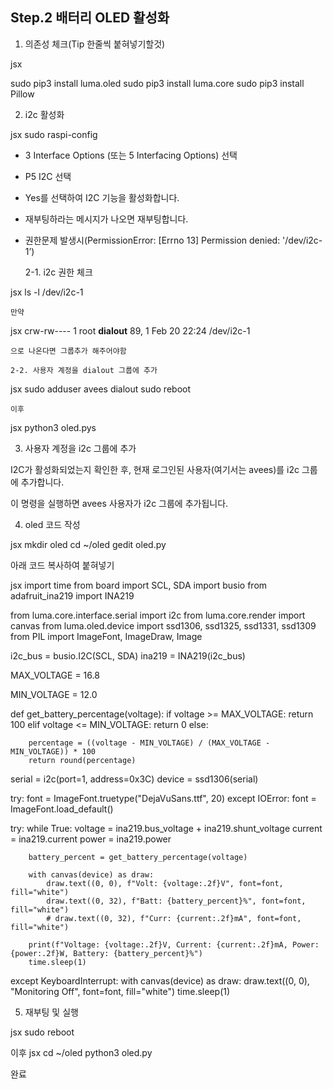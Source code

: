 
## Step.2 배터리 OLED 활성화

1. 의존성 체크(Tip 한줄씩 붙혀넣기할것)

jsx

sudo pip3 install luma.oled
sudo pip3 install luma.core
sudo pip3 install Pillow


2. i2c 활성화 

jsx
sudo raspi-config


- 3 Interface Options (또는 5 Interfacing Options) 선택
- P5 I2C 선택
- Yes를 선택하여 I2C 기능을 활성화합니다.
- 재부팅하라는 메시지가 나오면 재부팅합니다.

- 권한문제 발생시(PermissionError: [Errno 13] Permission denied: '/dev/i2c-1’)
    
    2-1. i2c 권한 체크
    
    
jsx
    ls -l /dev/i2c-1

    
    만약
    
    
jsx
    crw-rw---- 1 root **dialout** 89, 1 Feb 20 22:24 /dev/i2c-1

    
    으로 나온다면 그룹추가 해주어야함
    
    2-2. 사용자 계정을 dialout 그룹에 추가
    
    
jsx
    sudo adduser avees dialout
    sudo reboot

    
    이후
    
    
jsx
    python3 oled.pys

    
3. 사용자 계정을 i2c 그룹에 추가

I2C가 활성화되었는지 확인한 후, 현재 로그인된 사용자(여기서는 avees)를 i2c 그룹에 추가합니다.

이 명령을 실행하면 avees 사용자가 i2c 그룹에 추가됩니다.

4. oled 코드 작성

jsx
mkdir oled
cd ~/oled
gedit oled.py


아래 코드 복사하여 붙혀넣기

jsx
import time
from board import SCL, SDA
import busio
from adafruit_ina219 import INA219

from luma.core.interface.serial import i2c
from luma.core.render import canvas
from luma.oled.device import ssd1306, ssd1325, ssd1331, ssd1309
from PIL import ImageFont, ImageDraw, Image

i2c_bus = busio.I2C(SCL, SDA)
ina219 = INA219(i2c_bus)

MAX_VOLTAGE = 16.8

MIN_VOLTAGE = 12.0

def get_battery_percentage(voltage):
    if voltage >= MAX_VOLTAGE:
        return 100
    elif voltage <= MIN_VOLTAGE:
        return 0
    else:

        percentage = ((voltage - MIN_VOLTAGE) / (MAX_VOLTAGE - MIN_VOLTAGE)) * 100
        return round(percentage)

serial = i2c(port=1, address=0x3C) 
device = ssd1306(serial)

try:
    font = ImageFont.truetype("DejaVuSans.ttf", 20) 
except IOError:
    font = ImageFont.load_default() 

try:
    while True:
        voltage = ina219.bus_voltage + ina219.shunt_voltage
        current = ina219.current
        power = ina219.power

        battery_percent = get_battery_percentage(voltage)

        with canvas(device) as draw:
            draw.text((0, 0), f"Volt: {voltage:.2f}V", font=font, fill="white")
            draw.text((0, 32), f"Batt: {battery_percent}%", font=font, fill="white")
            # draw.text((0, 32), f"Curr: {current:.2f}mA", font=font, fill="white")

        print(f"Voltage: {voltage:.2f}V, Current: {current:.2f}mA, Power: {power:.2f}W, Battery: {battery_percent}%")
        time.sleep(1) 

except KeyboardInterrupt:
    with canvas(device) as draw:
        draw.text((0, 0), "Monitoring Off", font=font, fill="white")
    time.sleep(1)


5. 재부팅 및 실행

jsx
sudo reboot


이후
jsx
cd ~/oled
python3 oled.py

완료
